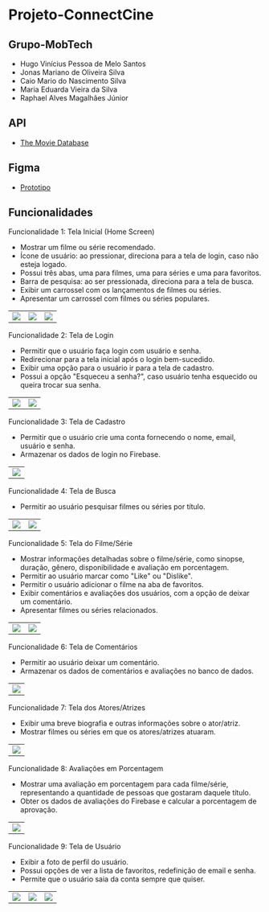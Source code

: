# Projeto-ConnectCine

## Grupo-MobTech
- Hugo Vinícius Pessoa de Melo Santos
- Jonas Mariano de Oliveira Silva
- Caio Mario do Nascimento Silva
- Maria Eduarda Vieira da Silva
- Raphael Alves Magalhães Júnior

## API

- [The Movie Database](https://developer.themoviedb.org/reference/intro/getting-started)

## Figma

- [Prototipo](https://www.figma.com/file/1I0er8lO7XW10au6WJ9EI0/Movie-App-(Community)?type=design&node-id=0-1&mode=design&t=v4NdwdYJ018dm04Y-0)

## Funcionalidades

Funcionalidade 1: Tela Inicial (Home Screen)

- Mostrar um filme ou série recomendado.
- Ícone de usuário: ao pressionar, direciona para a tela de login, caso não esteja logado.
- Possui três abas, uma para filmes, uma para séries e uma para favoritos.
- Barra de pesquisa: ao ser pressionada, direciona para a tela de busca.
- Exibir um carrossel com os lançamentos de filmes ou séries.
- Apresentar um carrossel com filmes ou séries populares.
  
<table border="0">
    <tr>
        <td>
            <img src="./screenshots/HomeScreen/Home_Screen_Movies.png" />
        </td>
        <td>
            <img src="./screenshots/HomeScreen/Home_Screen_Series.png" />
        </td>
        <td>
            <img src="./screenshots/HomeScreen/Favorite-Screen.png" />
        </td>
    </tr>
</table>

Funcionalidade 2: Tela de Login

- Permitir que o usuário faça login com usuário e senha.
- Redirecionar para a tela inicial após o login bem-sucedido.
- Exibir uma opção para o usuário ir para a tela de cadastro.
- Possui a opção "Esqueceu a senha?", caso usuário tenha esquecido ou queira trocar sua senha.

<table border="0">
    <tr>
        <td>
            <img src="./screenshots/LoginScreen/Login_Screen.png" />
        </td>
        <td>
            <img src="./screenshots/LoginScreen/Recovery_Password.png" />
        </td>
    </tr>
</table>

Funcionalidade 3: Tela de Cadastro

- Permitir que o usuário crie uma conta fornecendo o nome, email, usuário e senha.
- Armazenar os dados de login no Firebase.

<table border="0">
    <tr>
        <td>
            <img src="./screenshots/SubscribeScreen/Subscribe_Screen.png" />
        </td>
    </tr>
</table>

Funcionalidade 4: Tela de Busca

- Permitir ao usuário pesquisar filmes ou séries por título.

<table border="0">
    <tr>
        <td>
            <img src="./screenshots/SearchScreen/Search-Screen-Movie.png" />
        </td>
        <td>
            <img src="./screenshots/SearchScreen/Search-Screen-Serie.png" />
        </td>
    </tr>
</table>

Funcionalidade 5: Tela do Filme/Série

- Mostrar informações detalhadas sobre o filme/série, como sinopse, duração, gênero, disponibilidade e avaliação em porcentagem.
- Permitir ao usuário marcar como "Like" ou "Dislike".
- Permitir o usuário adicionar o filme na aba de favoritos. 
- Exibir comentários e avaliações dos usuários, com a opção de deixar um comentário.
- Apresentar filmes ou séries relacionados.

<table border="0">
    <tr>
        <td>
            <img src="./screenshots/DetailsMovieSerieScreen/Detail_Screen.png" />
        </td>
        <td>
            <img src="./screenshots/DetailsMovieSerieScreen/Detail_Screen-2.png" />
        </td>
    </tr>
</table>

Funcionalidade 6: Tela de Comentários

- Permitir ao usuário deixar um comentário.
- Armazenar os dados de comentários e avaliações no banco de dados.

<table border="0">
    <tr>
        <td>
            <img src="./screenshots/CommetScreen/Commet_Screen.png" />
        </td>
    </tr>
</table>

Funcionalidade 7: Tela dos Atores/Atrizes

- Exibir uma breve biografia e outras informações sobre o ator/atriz.
- Mostrar filmes ou séries em que os atores/atrizes atuaram.

<table border="0">
    <tr>
        <td>
            <img src="./screenshots/ActorScreen/Actor_Screen.png" />
        </td>
    </tr>
</table>

Funcionalidade 8: Avaliações em Porcentagem

- Mostrar uma avaliação em porcentagem para cada filme/série, representando a quantidade de pessoas que gostaram daquele título.
- Obter os dados de avaliações do Firebase e calcular a porcentagem de aprovação.

<table border="0">
    <tr>
        <td>
            <img src="./screenshots/ratingMovie.png" />
        </td>
    </tr>
</table>

Funcionalidade 9: Tela de Usuário

- Exibir a foto de perfil do usuário.
- Possui opções de ver a lista de favoritos, redefinição de email e senha.
- Permite que o usuário saia da conta sempre que quiser.

<table border="0">
    <tr>
        <td>
            <img src="./screenshots/UserScreen/User_Screen.png" />
        </td>
        <td>
            <img src="./screenshots/UserScreen/Redefine_Password.png" />
        </td>
        <td>
            <img src="./screenshots/UserScreen/Redefine_email.png" />
        </td>
    </tr>
</table>
